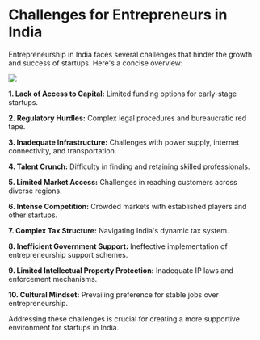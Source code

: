 # Challenges for Entrepreneurs in India

Entrepreneurship in India faces several challenges that hinder the growth and success of startups. Here's a concise overview:

![](https://miro.medium.com/v2/resize:fit:719/1*v_J5QJBk3nrJnbtUnW_vjA.jpeg)


**1. Lack of Access to Capital:** Limited funding options for early-stage startups.

**2. Regulatory Hurdles:** Complex legal procedures and bureaucratic red tape.

**3. Inadequate Infrastructure:** Challenges with power supply, internet connectivity, and transportation.

**4. Talent Crunch:** Difficulty in finding and retaining skilled professionals.

**5. Limited Market Access:** Challenges in reaching customers across diverse regions.

**6. Intense Competition:** Crowded markets with established players and other startups.

**7. Complex Tax Structure:** Navigating India's dynamic tax system.

**8. Inefficient Government Support:** Ineffective implementation of entrepreneurship support schemes.

**9. Limited Intellectual Property Protection:** Inadequate IP laws and enforcement mechanisms.

**10. Cultural Mindset:** Prevailing preference for stable jobs over entrepreneurship.

Addressing these challenges is crucial for creating a more supportive environment for startups in India.
